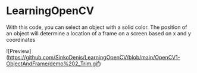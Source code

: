 # LearningOpenCV

With this code, you can select an object with a solid color. The position of an object will determine a location of a frame on a screen based on x and y coordinates

![Preview] (https://github.com/SinkoDenis/LearningOpenCV/blob/main/OpenCV1-ObjectAndFrame/demo%202_Trim.gif)
